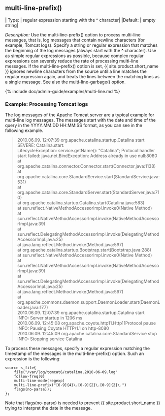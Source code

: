 ## multi-line-prefix()

| Type: |      regular expression starting with the ^ character|
|Default: |  empty string|

*Description:* Use the multi-line-prefix() option to process multi-line
messages, that is, log messages that contain newline characters (for
example, Tomcat logs). Specify a string or regular expression that
matches the beginning of the log messages (always start with the **^**
character). Use as simple regular expressions as possible, because
complex regular expressions can severely reduce the rate of processing
multi-line messages. If the multi-line-prefix() option is set, {{ site.product.short_name }} ignores newline characters from the source until a line matches the
regular expression again, and treats the lines between the matching
lines as a single message. See also the multi-line-garbage() option.

{% include doc/admin-guide/examples/multi-line.md %}

### Example: Processing Tomcat logs

The log messages of the Apache Tomcat server are a typical example for
multi-line log messages. The messages start with the date and time of
the query in the YYYY.MM.DD HH:MM:SS format, as you can see in the
following example.

> 2010.06.09. 12:07:39 org.apache.catalina.startup.Catalina start  
> SEVERE: Catalina.start:  
> LifecycleException:  service.getName(): "Catalina";  Protocol handler start failed: java.net.BindException: Address already in use null:8080  
>   at org.apache.catalina.connector.Connector.start(Connector.java:1138)  
>   at org.apache.catalina.core.StandardService.start(StandardService.java:531)  
>   at org.apache.catalina.core.StandardServer.start(StandardServer.java:710)  
>   at org.apache.catalina.startup.Catalina.start(Catalina.java:583)  
>   at sun.reflect.NativeMethodAccessorImpl.invoke0(Native Method)  
>   at sun.reflect.NativeMethodAccessorImpl.invoke(NativeMethodAccessorImpl.java:39)  
>   at sun.reflect.DelegatingMethodAccessorImpl.invoke(DelegatingMethodAccessorImpl.java:25)  
>   at java.lang.reflect.Method.invoke(Method.java:597)  
>   at org.apache.catalina.startup.Bootstrap.start(Bootstrap.java:288)  
>   at sun.reflect.NativeMethodAccessorImpl.invoke0(Native Method)  
>   at sun.reflect.NativeMethodAccessorImpl.invoke(NativeMethodAccessorImpl.java:39)  
>   at sun.reflect.DelegatingMethodAccessorImpl.invoke(DelegatingMethodAccessorImpl.java:25)  
>   at java.lang.reflect.Method.invoke(Method.java:597)  
>   at org.apache.commons.daemon.support.DaemonLoader.start(DaemonLoader.java:177)  
> 2010.06.09. 12:07:39 org.apache.catalina.startup.Catalina start  
> INFO: Server startup in 1206 ms  
> 2010.06.09. 12:45:08 org.apache.coyote.http11.Http11Protocol pause  
> INFO: Pausing Coyote HTTP/1.1 on http-8080  
> 2010.06.09. 12:45:09 org.apache.catalina.core.StandardService stop  
> INFO: Stopping service Catalina  

To process these messages, specify a regular expression matching the
timestamp of the messages in the multi-line-prefix() option. Such an
expression is the following:

```config
source s_file{
    file("/var/log/tomcat6/catalina.2010-06-09.log"
    follow-freq(0) 
    multi-line-mode(regexp) 
    multi-line-prefix("[0-9]{4}\.[0-9]{2}\.[0-9]{2}\.") 
    flags(no-parse));
};
```

Note that flags(no-parse) is needed to prevent {{ site.product.short_name }} trying to
interpret the date in the message.

